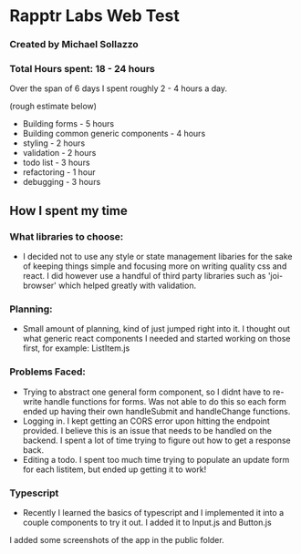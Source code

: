 # Rapptr Labs Web Test

### Created by Michael Sollazzo

### Total Hours spent: 18 - 24 hours

Over the span of 6 days I spent roughly 2 - 4 hours a day.

(rough estimate below)

- Building forms - 5 hours
- Building common generic components - 4 hours
- styling - 2 hours
- validation - 2 hours
- todo list - 3 hours
- refactoring - 1 hour
- debugging - 3 hours

## How I spent my time

### What libraries to choose:

- I decided not to use any style or state management libaries for the sake of keeping things simple and focusing more on writing quality css and react. I did however use a handful of third party libraries such as 'joi-browser' which helped greatly with validation.

### Planning:

- Small amount of planning, kind of just jumped right into it. I thought out what generic react components I needed and started working on those first, for example: ListItem.js

### Problems Faced:

- Trying to abstract one general form component, so I didnt have to re-write handle functions for forms. Was not able to do this so each form ended up having their own handleSubmit and handleChange functions.
- Logging in. I kept getting an CORS error upon hitting the endpoint provided. I believe this is an issue that needs to be handled on the backend. I spent a lot of time trying to figure out how to get a response back.
- Editing a todo. I spent too much time trying to populate an update form for each listitem, but ended up getting it to work!

### Typescript
 - Recently I learned the basics of typescript and I implemented it into a couple components to try it out. I added it to Input.js and Button.js


 I added some screenshots of the app in the public folder. 